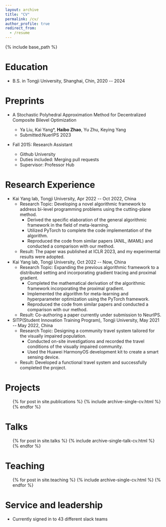 ```yaml
---
layout: archive
title: "CV"
permalink: /cv/
author_profile: true
redirect_from:
  - /resume
---
```


{% include base_path %}

Education
======
* B.S. in Tongji University, Shanghai, Chin, 2020 -- 2024

Preprints
======
* A Stochastic Polyhedral Approximation Method for Decentralized Composite Bilevel Optimization
  * Ya Liu, Kai Yang*, **Haibo Zhao**, Yu Zhu, Keying Yang
  * Submitted:NuerIPS 2023

* Fall 2015: Research Assistant
  * Github University
  * Duties included: Merging pull requests
  * Supervisor: Professor Hub

Research Experience
======
* Kai Yang lab, Tongji University, Apr 2022 -- Oct 2022, China
  * Research Topic: Developing a novel algorithmic framework to address bi-level programming problems using the cutting-plane method.
    * Derived the specific elaboration of the general algorithmic framework in the field of meta-learning.
    * Utilized PyTorch to complete the code implementation of the algorithm.
    * Reproduced the code from similar papers (ANIL, iMAML) and conducted a comparison with our method.
  * Result: The paper was published at ICLR 2023, and my experimental results were adopted.
* Kai Yang lab, Tongji University, Oct 2022 --  Now, China
  * Research Topic: Expanding the previous algorithmic framework to a distributed setting and incorporating gradient tracing and proximal gradient.
    * Completed the mathematical derivation of the algorithmic framework incorporating the proximal gradient.
    * Implemented the algorithm for meta-learning and hyperparameter optimization using the PyTorch framework.
    * Reproduced the code from similar papers and conducted a comparison with our method.
  * Result: Co-authoring a paper currently under submission to NeurIPS.
* SITP(Student Innovation Training Program), Tongji University, May 2021 --  May 2022, China
  * Research Topic: Designing a community travel system tailored for the visually impaired population.
    * Conducted on-site investigations and recorded the travel conditions of the visually impaired community.
    * Used the Huawei HarmonyOS development kit to create a smart sensing device.
  * Result: Developed a functional travel system and successfully completed the project.

Projects
======
  <ul>{% for post in site.publications %}
    {% include archive-single-cv.html %}
  {% endfor %}</ul>
  
Talks
======
  <ul>{% for post in site.talks %}
    {% include archive-single-talk-cv.html %}
  {% endfor %}</ul>
  
Teaching
======
  <ul>{% for post in site.teaching %}
    {% include archive-single-cv.html %}
  {% endfor %}</ul>
  
Service and leadership
======
* Currently signed in to 43 different slack teams
